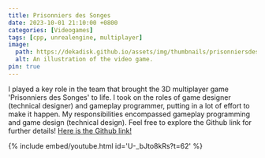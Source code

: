 ```yaml
---
title: Prisonniers des Songes
date: 2023-10-01 21:10:00 +0800
categories: [Videogames]
tags: [cpp, unrealengine, multiplayer]
image:
  path: https://dekadisk.github.io/assets/img/thumbnails/prisonniersdessonges.png
  alt: An illustration of the video game.
pin: true
---
```


I played a key role in the team that brought the 3D multiplayer game 'Prisonniers des Songes' to life. I took on the roles of game designer (technical designer) and gameplay programmer, putting in a lot of effort to make it happen. 
My responsibilities encompassed gameplay programming and game design (technical design). Feel free to explore the Github link for further details! [Here is the Github link!](https://github.com/Dekadisk/PrisonniersDesSonges)

{% include embed/youtube.html id='U-_bJto8kRs?t=62' %}
